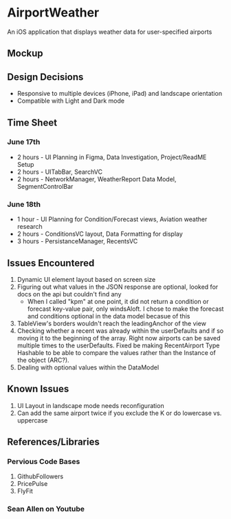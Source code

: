 # AirportWeather
An iOS application that displays weather data for user-specified airports

## Mockup

## Design Decisions
- Responsive to multiple devices (iPhone, iPad) and landscape orientation
- Compatible with Light and Dark mode

## Time Sheet
### June 17th 
  - 2 hours - UI Planning in Figma, Data Investigation, Project/ReadME Setup
  - 2 hours - UITabBar, SearchVC
  - 2 hours - NetworkManager, WeatherReport Data Model, SegmentControlBar
### June 18th 
  - 1 hour - UI Planning for Condition/Forecast views, Aviation weather research
  - 2 hours - ConditionsVC layout, Data Formatting for display
  - 3 hours - PersistanceManager, RecentsVC

## Issues Encountered
1. Dynamic UI element layout based on screen size
2. Figuring out what values in the JSON response are optional, looked for docs on the api but couldn't find any
     - When I called "kpm" at one point, it did not return a condition or forecast key-value pair, only windsAloft. I chose to make the forecast and conditions optional in the data model becasue of this
3. TableView's borders wouldn't reach the leadingAnchor of the view
4. Checking whether a recent was already within the userDefaults and if so moving it to the beginning of the array. Right now airports can be saved multiple times to the userDefaults. Fixed be making RecentAirport Type Hashable to be able to compare the values rather than the Instance of the object (ARC?).
5. Dealing with optional values within the DataModel

## Known Issues
1. UI Layout in landscape mode needs reconfiguration
2. Can add the same airport twice if you exclude the K or do lowercase vs. uppercase

## References/Libraries
### Pervious Code Bases
1. GithubFollowers
2. PricePulse
3. FlyFit
### Sean Allen on Youtube
